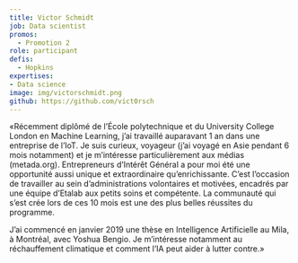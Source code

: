 ```yaml
---
title: Victor Schmidt
job: Data scientist
promos:
  - Promotion 2
role: participant
defis:
  - Hopkins
expertises:
- Data science
image: img/victorschmidt.png
github: https://github.com/vict0rsch
---
```


«Récemment diplômé de l’École polytechnique et du University College London en Machine Learning, j’ai travaillé auparavant 1 an dans une entreprise de l’IoT. Je suis curieux, voyageur (j’ai voyagé en Asie pendant 6 mois notamment) et je m’intéresse particulièrement aux médias (metada.org). Entrepreneurs d’Intérêt Général a pour moi été une opportunité aussi unique et extraordinaire qu’enrichissante. C’est l’occasion de travailler au sein d’administrations volontaires et motivées, encadrés par une équipe d’Etalab aux petits soins et compétente. La communauté qui s’est crée lors de ces 10 mois est une des plus belles réussites du programme.

J’ai commencé en janvier 2019 une thèse en Intelligence Artificielle au Mila, à Montréal, avec Yoshua Bengio. Je m’intéresse notamment au réchauffement climatique et comment l’IA peut aider à lutter contre.»
